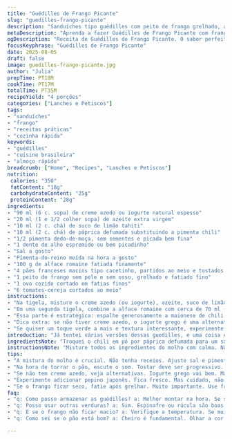 ```yaml
---
title: "Guédilles de Frango Picante"
slug: "guedilles-frango-picante"
description: "Sanduíches tipo guédilles com peito de frango grelhado, alface crocante e um toque picante na maionese que combina creme azedo e pimenta jalapeño. O pão é tostado para dar textura e evitar umedecer. Receita adaptada para paladar brasileiro, trocando a alface iceberg pela crisp romaine, e a tomate por tomate-cereja para mais suculência. Temperos equilibrados para quem gosta de descobrir camadas de sabor sem exageros, com a versatilidade de usar iogurte natural no lugar do creme azedo. Muito fácil de montar, ótimo para um almoço rápido, e a criatividade permite substituir o frango por um peixe grelhado se quiser dar uma quebrada no clássico."
metaDescription: "Aprenda a fazer Guédilles de Frango Picante com frango grelhado, molho picante e pão tostado. Suculência e crocância na sua mesa."
ogDescription: "Receita de Guédilles de Frango Picante. O sabor perfeito: frango grelhado, pimenta e molho cremoso. Experimente a combinação de texturas."
focusKeyphrase: "Guédilles de Frango Picante"
date: 2025-08-05
draft: false
image: guedilles-frango-picante.jpg
author: "Julia"
prepTime: PT18M
cookTime: PT17M
totalTime: PT35M
recipeYield: "4 porções"
categories: ["Lanches e Petiscos"]
tags:
- "sanduíches"
- "frango"
- "receitas práticas"
- "cozinha rápida"
keywords:
- "guédilles"
- "cuisine brasileira"
- "almoço rápido"
breadcrumb: ["Home", "Recipes", "Lanches e Petiscos"]
nutrition: 
 calories: "350"
 fatContent: "18g"
 carbohydrateContent: "25g"
 proteinContent: "28g"
ingredients:
- "90 ml (6 c. sopa) de creme azedo ou iogurte natural espesso"
- "20 ml (1 e 1/2 colher sopa) de azeite extra virgem"
- "10 ml (2 c. chá) de suco de limão tahiti"
- "10 ml (2 c. chá) de páprica defumada substituindo a pimenta chili"
- "1/2 pimenta dedo-de-moça, sem sementes e picada bem fina"
- "1 dente de alho espremido ou bem picadinho"
- "Sal a gosto"
- "Pimenta-do-reino moída na hora a gosto"
- "100 g de alface romaine fatiada finamente"
- "4 pães franceses macios tipo cacetinho, partidos ao meio e tostados na frigideira"
- "1 peito de frango sem pele e sem osso, grelhado e fatiado fino"
- "1 ovo cozido cortado em fatias finas"
- "6 tomates-cereja cortados ao meio"
instructions:
- "Na tigela, misture o creme azedo (ou iogurte), azeite, suco de limão, páprica defumada, pimenta dedo-de-moça, alho, sal e pimenta. Prove e ajuste o sal; a páprica dá um aroma defumado e menos ardência que o chili. Reserve na geladeira para os sabores amalgamarem - uns 15 minutos já dão uma boa composição de sabores. Enquanto isso, esqueça o molho por um instante e cuide do pão - tôste ele na chapa quente até ficar douradinho, ouvi o som do pão estalando um pouco, sinal que está no ponto de crocância. Isso não é só estética; evita que o pão encharque com o molho depois."
- "Em uma segunda tigela, combine a alface romaine com cerca de 70 ml (1/3 de xícara) do molho picante. O molho deve envolver bem a alface, mas sem deixar encharcada. Esse equilíbrio é chave para não tirar a crocância fresca e dar aquele leve toque cremoso. Reserve."
- "Essa parte é estratégica: espalhe generosamente a maionese de chili no interior dos pães tostados — é o que vai dar a umidade e sabor, mas não exagera para não deixar o pão caindo. Agora monte: uma camada de peito de frango fatiado, seguido pelas fatias de ovo cozido, depois os tomates-cereja, que agregam umidade e frescor com seus sucos, e por fim, finalize com a alface já temperada. Feche e sirva na sequência, para aproveitar o contraste quente-frio, o crocante do pão com a cremosidade do molho e a suculência do tomate. Se for deixar para depois, embale bem para preservar a textura."
- "Dica extra: se não tiver creme azedo, o iogurte grego é uma alternativa acessível e saudável — um pouco mais ácido e menos gorduroso, muda o perfil, mas fica bom. Na falta dos tomates-cereja, fatias finas de tomate comum firme dão conta, só cuide para não usar tomates muito maduros que liberam muita água e amolecem o sanduíche rápido. Caso o peito de frango seja muito grosso, fatie após assar para garantir mais maciez e evitar que fique seco. Pode usar frigideira antiaderente ou grelha, a questão é tomar cuidado para não queimar; escute o chiado harmonioso e observe a cor dourada come-come. Evite virar o frango muitas vezes para que ele mantenha os sucos."
- "Se quiser um toque verde a mais e textura interessante, experimente adicionar fatias finas de pepino japonês, que não interfere tanto no sabor e acrescenta frescor. Ideal para dias mais quentes, com bebida gelada. Não esqueça, o segredo está na combinação das texturas: crocante, cremosa, macia e suculenta, que conversam entre si em cada mordida."
introduction: "Já tentei várias versões dessas guedilles, e uma coisa é certa: o molho entra para valer na experiência. A mistura de creme azedo com a pimenta dedo-de-moça dá uma pegada mais suave que o tradicional chili, agradando quem não é fã do super ardido. Usei alface romaine no lugar do iceberg para dar uma mordida mais carnuda e menos aguada - aquela crocância que faz companhia ao pão crocante é indispensável. O peito de frango, se respeitado no ponto de cozimento, não fica seco e se mistura perfeitamente com o ovo e os tomates que trazem acidez. Resumindo: aqueles sabores que chamam para a segunda mordida. Ah, e a dica do pão tostado é de ouro, aprendi depois de umas guedilles meio murchas, aff. Manter cada textura no seu lugar é o trunfo."
ingredientsNote: "Troquei o chili em pó por páprica defumada para um sabor mais acessível ao paladar brasileiro que não curte muito ardência. Outro ponto foi substituir a alface iceberg pela romaine - testei e o resultado é um crocante com mais corpo e menos água solta. Creme azedo pode ser rarefeito por iogurte natural espesso, ótimo quando não tem na geladeira; ajusta o limão para balancear a acidez. Pimenta dedo-de-moça é menos agressiva que jalapeño e fácil de achar em mercado aqui, mas pode substituir pelo dedo-de-moça verde se quiser um toque mais leve. Os tomates-cereja garantem suculência sem exagerar e sem amolecer muito o sanduíche; importante para quem quer montar antes da hora. E o pão, cacetinho fresquinho, tostado com cuidado, virou peça-chave que aprendi a duras penas para evitar sandwich mole e caindo no prato."
instructionsNote: "Misture todos os ingredientes do molho com calma. Não tenha medo de provar e ajustar pimenta e sal; eles gritam entre si e precisam estar em equilíbrio. Tostar o pão vira jogo de paciência — precisa som do pão assando, mudança visual, cor dourada uniforme e cheiro tostado, mas sem queimado. Na hora de temperar a alface, envolva sem agressividade, só para agregar sabor sem murchar. Na montagem, cuidado para o molho não transbordar e molhar o pão, a criação do sanduíche é uma arte de camadas equilibradas. Pode preparar partes antecipadamente, tipo o molho e o frango grelhado, mas a montagem é melhor na hora para preservar as texturas. Um básico que pode virar estrela com pequenos ajustes e muita atenção aos sinais visuais de cada ingrediente. Quem já perdeu o pão na maionese molha o dedo no tutorial da paciência e técnica."
tips:
- "A mistura do molho é crucial. Não tenha receios. Ajuste sal e pimenta. Prove, ajuste. O sabor deve estar equilibrado. Faça isso antes de servir."
- "Na hora de torrar o pão, escute o som. Tostar deve ser progressivo. O cheiro do pão tostando é sinal bom. Cor dourada é o ponto. Cuidado com o queimado."
- "Se não tem creme azedo, veja alternativas. Iogurte grego vai bem. Mais ácido e cremoso. Não esqueça de ajustar limão. Opção saudável e acessível."
- "Experimente adicionar pepino japonês. Fica fresco. Mas cuidado, não atrapalhe o sabor. Cortar em fatias finas é essencial. Isso dá textura e cor ao sanduíche."
- "Se o frango ficar seco, fatie após grelhar. Muito importante. Use frigideira com cuidado. Não vire muitas vezes. Escute o chiado e observe a cor."
faq:
- "q: Como posso armazenar as guédilles? a: Melhor montar na hora. Se sobrar, embale bem para evitar umidade. Papel toalha entre os pães ajuda."
- "q: Posso usar outras verduras? a: Sim. Espinafre ou rúcula são boas opções. Mas cuidado, mantenha textura crocante. Não use demais."
- "q: E se o frango não ficar macio? a: Verifique a temperatura. Se muito grosso, fatie. Grelhar em fogo médio evita ressecamento. Aprendi da pior forma."
- "q: Como sei se o pão está bom? a: Cheiro é fundamental. Olhar a cor. Tocar deve dar uma leve crocância. Experiência conta aqui."

---
```

